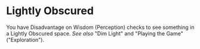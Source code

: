 # Lightly Obscured

You have Disadvantage on Wisdom (Perception) checks to see something in a Lightly Obscured space. *See also* "Dim Light" and "Playing the Game" ("Exploration").